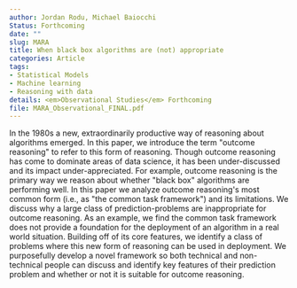 ```yaml
---
author: Jordan Rodu, Michael Baiocchi
Status: Forthcoming
date: ""
slug: MARA
title: When black box algorithms are (not) appropriate
categories: Article
tags:
- Statistical Models
- Machine learning
- Reasoning with data
details: <em>Observational Studies</em> Forthcoming
file: MARA_Observational_FINAL.pdf
---
```


In the 1980s a new, extraordinarily productive way of reasoning about algorithms emerged. In this paper, we introduce the term "outcome reasoning" to refer to this form of reasoning. Though outcome reasoning has come to dominate areas of data science, it has been under-discussed and its impact under-appreciated. For example, outcome reasoning is the primary way we reason about whether "black box" algorithms are performing well. In this paper we analyze outcome reasoning's most common form (i.e., as "the common task framework") and its limitations. We discuss why a large class of prediction-problems are inappropriate for outcome reasoning. As an example, we find the common task framework does not provide a foundation for the deployment of an algorithm in a real world situation. Building off of its core features, we identify a class of problems where this new form of reasoning can be used in deployment. We purposefully develop a novel framework so both technical and non-technical people can discuss and identify key features of their prediction problem and whether or not it is suitable for outcome reasoning.
